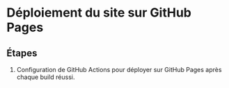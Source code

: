 # Déploiement du site sur GitHub Pages

## Étapes
1. Configuration de GitHub Actions pour déployer sur GitHub Pages après chaque build réussi.
